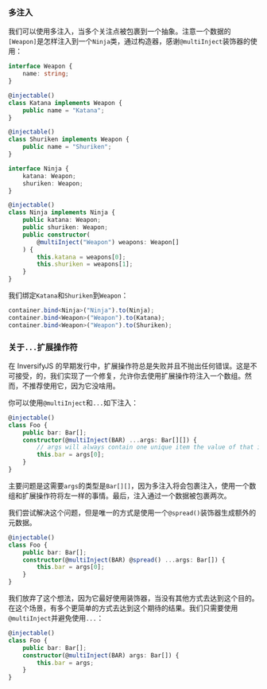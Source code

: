 ### 多注入

我们可以使用多注入，当多个关注点被包裹到一个抽象。注意一个数据的`[Weapon]`是怎样注入到一个`Ninja`类，通过构造器，感谢`@multiInject`装饰器的使用：
```ts
interface Weapon {
    name: string;
}

@injectable()
class Katana implements Weapon {
    public name = "Katana";
}

@injectable()
class Shuriken implements Weapon {
    public name = "Shuriken";
}

interface Ninja {
    katana: Weapon;
    shuriken: Weapon;
}

@injectable()
class Ninja implements Ninja {
    public katana: Weapon;
    public shuriken: Weapon;
    public constructor(
	    @multiInject("Weapon") weapons: Weapon[]
    ) {
        this.katana = weapons[0];
        this.shuriken = weapons[1];
    }
}
```

我们绑定`Katana`和`Shuriken`到`Weapon`：
```ts
container.bind<Ninja>("Ninja").to(Ninja);
container.bind<Weapon>("Weapon").to(Katana);
container.bind<Weapon>("Weapon").to(Shuriken);
```

### 关于`...`扩展操作符

在 InversifyJS 的早期发行中，扩展操作符总是失败并且不抛出任何错误。这是不可接受，的，我们实现了一个修复，允许你去使用扩展操作符注入一个数组。然而，不推荐使用它，因为它没啥用。

你可以使用`@multiInject`和`...`如下注入：
```ts
@injectable()
class Foo {
    public bar: Bar[];
    constructor(@multiInject(BAR) ...args: Bar[][]) {
        // args will always contain one unique item the value of that item is a Bar[] 
        this.bar = args[0];
    }
}
```

主要问题是这需要`args`的类型是`Bar[][]`，因为多注入将会包裹注入，使用一个数组和扩展操作符将左一样的事情。最后，注入通过一个数据被包裹两次。

我们尝试解决这个问题，但是唯一的方式是使用一个`@spread()`装饰器生成额外的元数据。
```ts
@injectable()
class Foo {
    public bar: Bar[];
    constructor(@multiInject(BAR) @spread() ...args: Bar[]) {
        this.bar = args[0];
    }
}
```

我们放弃了这个想法，因为它最好使用装饰器，当没有其他方式去达到这个目的。在这个场景，有多个更简单的方式去达到这个期待的结果。我们只需要使用`@multiInject`并避免使用`...`：
```ts
@injectable()
class Foo {
    public bar: Bar[];
    constructor(@multiInject(BAR) args: Bar[]) {
        this.bar = args;
    }
}
```